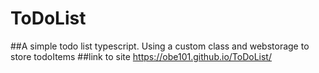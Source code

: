 # ToDoList
##A simple todo list typescript. Using a custom class and webstorage to store todoItems
##link to site https://obe101.github.io/ToDoList/
